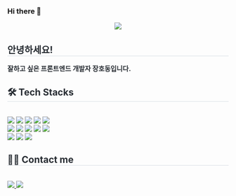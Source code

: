 ### Hi there 👋

<!--
**Hodongjjang/Hodongjjang** is a ✨ _special_ ✨ repository because its `README.md` (this file) appears on your GitHub profile.

Here are some ideas to get you started:

- 🔭 I’m currently working on ...
- 🌱 I’m currently learning ...
- 👯 I’m looking to collaborate on ...
- 🤔 I’m looking for help with ...
- 💬 Ask me about ...
- 📫 How to reach me: ...
- 😄 Pronouns: ...
- ⚡ Fun fact: ...
-->

<div align= "center">
    <img src="https://capsule-render.vercel.app/api?type=waving&color=0:fe8686,100:400bfe&height=180&text=Hi,%20I'm%20Hodong%20👋&animation=&fontColor=ffffff&fontSize=50" />
    </div>
    <div style="text-align: left;"> 
    <h2 style="border-bottom: 1px solid #d8dee4; color: #282d33;"> 안녕하세요! </h2>  
    <div style="font-weight: 700; font-size: 15px; text-align: left; color: #282d33;"> 잘하고 싶은 프론트엔드 개발자 장호동입니다. </div> 
    </div>
    <div style="text-align: left;">
    <h2 style="border-bottom: 1px solid #d8dee4; color: #282d33;"> 🛠️ Tech Stacks </h2> <br> 
    <div style="margin: ; text-align: left;" "text-align: left;"> <img src="https://img.shields.io/badge/Apache Tomcat-F8DC75?style=plastic&logo=Apache Tomcat&logoColor=white">
          <img src="https://img.shields.io/badge/CSS3-1572B6?style=plastic&logo=CSS3&logoColor=white">
          <img src="https://img.shields.io/badge/Figma-F24E1E?style=plastic&logo=Figma&logoColor=white">
          <img src="https://img.shields.io/badge/Git-F05032?style=plastic&logo=Git&logoColor=white">
          <img src="https://img.shields.io/badge/HTML5-E34F26?style=plastic&logo=HTML5&logoColor=white">
          <br/><img src="https://img.shields.io/badge/jQuery-0769AD?style=plastic&logo=jQuery&logoColor=white">
          <img src="https://img.shields.io/badge/Java-007396?style=plastic&logo=Java&logoColor=white">
          <img src="https://img.shields.io/badge/Javascript-F7DF1E?style=plastic&logo=Javascript&logoColor=white">
          <img src="https://img.shields.io/badge/MySQL-4479A1?style=plastic&logo=MySQL&logoColor=white">
          <img src="https://img.shields.io/badge/Notion-000000?style=plastic&logo=Notion&logoColor=white">
          <br/><img src="https://img.shields.io/badge/Oracle-F80000?style=plastic&logo=Oracle&logoColor=white">
          <img src="https://img.shields.io/badge/Spring-6DB33F?style=plastic&logo=Spring&logoColor=white">
          <img src="https://img.shields.io/badge/Spring Boot-6DB33F?style=plastic&logo=Spring Boot&logoColor=white">
          </div>
    </div>
    <div style="text-align: left;">
    <h2 style="border-bottom: 1px solid #d8dee4; color: #282d33;"> 🧑‍💻 Contact me </h2> <br> 
    <div style="text-align: left;"> <a href=https://www.notion.so/Hi-I-m-Hodong-d76855a55ce74a439fd122b1d154314e?pvs=4> <img src="https://img.shields.io/badge/Notion-000000?style=plastic&logo=Notion&logoColor=white&link=https://www.notion.so/Hi-I-m-Hodong-d76855a55ce74a439fd122b1d154314e?pvs=4"> </a>
         <a href=mailto:yutio1243@gmail.com> <img src="https://img.shields.io/badge/Gmail-EA4335?style=plastic&logo=Gmail&logoColor=white&link=mailto:yutio1243@gmail.com"> </a>
          </div>  <br> 
    <div style="text-align: left;">  </div> 
    </div>
    

